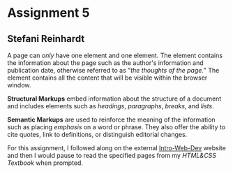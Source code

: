 # Assignment 5
## Stefani Reinhardt

A page can _only_ have one **<head>** element and one **<body>** element.  The <head> element contains the information about the page such as the author's information and publication date, otherwise referred to as "_the thoughts of the page._" The <body> element contains all the content that will be visible within the browser window.

**Structural Markups** embed information about the structure of a document and includes elements such as _headings_, _paragraphs_, _breaks_, and _lists_.

**Semantic Markups** are used to reinforce the meaning of the information such as placing _emphasis_ on a word or phrase.  They also offer the ability to cite quotes, link to definitions, or distinguish editorial changes.

For this assignment, I followed along on the external [Intro-Web-Dev](https://intro-web-dev.media-ed-online.com/) website and then I would pause to read the specified pages from my _HTML&CSS Textbook_ when prompted.

